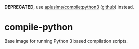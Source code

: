 **DEPRECATED**, use [apluslms/compile:python3](https://hub.docker.com/r/apluslms/compile) ([github](https://github.com/apluslms/compile)) instead.

# compile-python

Base image for running Python 3 based compilation scripts.
